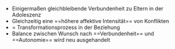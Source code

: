 - Einigermaßen gleichbleibende Verbundenheit zu Eltern in der Adoleszenz
- Gleichzeitig eine ==höhere affektive Intensität== von Konflikten
 - = Transformationsprozess in der Beziehung
 - Balance zwischen Wunsch nach ==Verbundenheit== und ==Autonomie== wird neu ausgehandelt